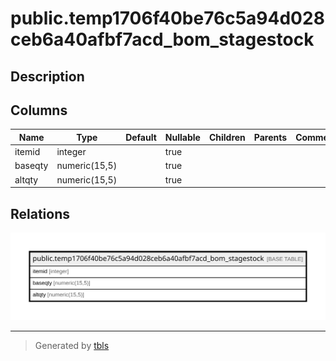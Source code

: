 # public.temp1706f40be76c5a94d028ceb6a40afbf7acd_bom_stagestock

## Description

## Columns

| Name | Type | Default | Nullable | Children | Parents | Comment |
| ---- | ---- | ------- | -------- | -------- | ------- | ------- |
| itemid | integer |  | true |  |  |  |
| baseqty | numeric(15,5) |  | true |  |  |  |
| altqty | numeric(15,5) |  | true |  |  |  |

## Relations

![er](public.temp1706f40be76c5a94d028ceb6a40afbf7acd_bom_stagestock.svg)

---

> Generated by [tbls](https://github.com/k1LoW/tbls)
